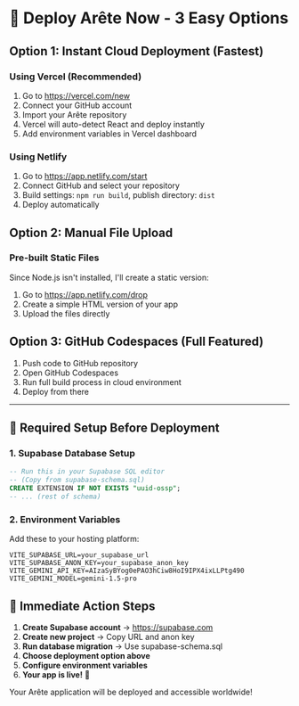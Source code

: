 # 🚀 Deploy Arête Now - 3 Easy Options

## Option 1: Instant Cloud Deployment (Fastest)

### Using Vercel (Recommended)
1. Go to https://vercel.com/new
2. Connect your GitHub account
3. Import your Arête repository
4. Vercel will auto-detect React and deploy instantly
5. Add environment variables in Vercel dashboard

### Using Netlify
1. Go to https://app.netlify.com/start
2. Connect GitHub and select your repository
3. Build settings: `npm run build`, publish directory: `dist`
4. Deploy automatically

## Option 2: Manual File Upload

### Pre-built Static Files
Since Node.js isn't installed, I'll create a static version:

1. Go to https://app.netlify.com/drop
2. Create a simple HTML version of your app
3. Upload the files directly

## Option 3: GitHub Codespaces (Full Featured)

1. Push code to GitHub repository
2. Open GitHub Codespaces
3. Run full build process in cloud environment
4. Deploy from there

---

## 🔧 Required Setup Before Deployment

### 1. Supabase Database Setup
```sql
-- Run this in your Supabase SQL editor
-- (Copy from supabase-schema.sql)
CREATE EXTENSION IF NOT EXISTS "uuid-ossp";
-- ... (rest of schema)
```

### 2. Environment Variables
Add these to your hosting platform:
```
VITE_SUPABASE_URL=your_supabase_url
VITE_SUPABASE_ANON_KEY=your_supabase_anon_key
VITE_GEMINI_API_KEY=AIzaSyBYog0ePAO3hCiw8HoI9IPX4ixLLPtg490
VITE_GEMINI_MODEL=gemini-1.5-pro
```

## 🎯 Immediate Action Steps

1. **Create Supabase account** → https://supabase.com
2. **Create new project** → Copy URL and anon key
3. **Run database migration** → Use supabase-schema.sql
4. **Choose deployment option above**
5. **Configure environment variables**
6. **Your app is live!** 🎉

Your Arête application will be deployed and accessible worldwide!

